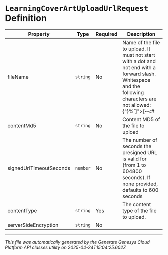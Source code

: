 # `LearningCoverArtUploadUrlRequest` Definition

| Property | Type | Required | Description |
|----------|------|----------|-------------|
| fileName | `string` | No | Name of the file to upload. It must not start with a dot and not end with a forward slash. Whitespace and the following characters are not allowed: \{^}%`]">[~<#| |
| contentMd5 | `string` | No | Content MD5 of the file to upload |
| signedUrlTimeoutSeconds | `number` | No | The number of seconds the presigned URL is valid for (from 1 to 604800 seconds). If none provided, defaults to 600 seconds |
| contentType | `string` | Yes | The content type of the file to upload. |
| serverSideEncryption | `string` | No |  |

---

*This file was automatically generated by the Generate Genesys Cloud Platform API classes utility on 2025-04-24T15:04:25.602Z*